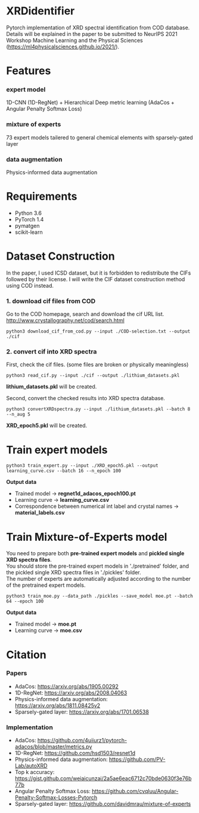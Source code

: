 # XRDidentifier
Pytorch implementation of XRD spectral identification from COD database. <br>
Details will be explained in the paper to be submitted to NeurIPS 2021 Workshop Machine Learning and the Physical Sciences (https://ml4physicalsciences.github.io/2021/). 

# Features
### expert model
1D-CNN (1D-RegNet) + Hierarchical Deep metric learning (AdaCos + Angular Penalty Softmax Loss)
### mixture of experts
73 expert models tailered to general chemical elements with sparsely-gated layer
### data augmentation
Physics-informed data augmentation

# Requirements
- Python 3.6
- PyTorch 1.4
- pymatgen
- scikit-learn

# Dataset Construction
In the paper, I used ICSD dataset, but it is forbidden to redistribute the CIFs followed by their license.
I will write the CIF dataset construction method using COD instead.
### 1. download cif files from COD
Go to the COD homepage, search and download the cif URL list. <br>
http://www.crystallography.net/cod/search.html
```
python3 download_cif_from_cod.py --input ./COD-selection.txt --output ./cif
```

### 2. convert cif into XRD spectra
First, check the cif files. (some files are broken or physically meaningless)
```
python3 read_cif.py --input ./cif --output ./lithium_datasets.pkl
```
**lithium_datasets.pkl** will be created.

Second, convert the checked results into XRD spectra database.
```
python3 convertXRDspectra.py --input ./lithium_datasets.pkl --batch 8 --n_aug 5
```
**XRD_epoch5.pkl** will be created.

# Train expert models
```
python3 train_expert.py --input ./XRD_epoch5.pkl --output learning_curve.csv --batch 16 --n_epoch 100
```
**Output data**
- Trained model -> **regnet1d_adacos_epoch100.pt**
- Learning curve -> **learning_curve.csv**
- Correspondence between numerical int label and crystal names -> **material_labels.csv**

# Train Mixture-of-Experts model
You need to prepare both **pre-trained expert models** and **pickled single XRD spectra files**.  <br>
You should store the pre-trained expert models in './pretrained' folder, and the pickled single XRD spectra files in './pickles' folder. <br>
The number of experts are automatically adjusted according to the number of the pretrained expert models.

```
python3 train_moe.py --data_path ./pickles --save_model moe.pt --batch 64 --epoch 100
```

**Output data**
- Trained model -> **moe.pt**
- Learning curve -> **moe.csv**

# Citation
### Papers
- AdaCos: https://arxiv.org/abs/1905.00292
- 1D-RegNet: https://arxiv.org/abs/2008.04063
- Physics-informed data augmentation: https://arxiv.org/abs/1811.08425v2
- Sparsely-gated layer: https://arxiv.org/abs/1701.06538

### Implementation
- AdaCos: https://github.com/4uiiurz1/pytorch-adacos/blob/master/metrics.py
- 1D-RegNet: https://github.com/hsd1503/resnet1d
- Physics-informed data augmentation: https://github.com/PV-Lab/autoXRD
- Top k accuracy: https://gist.github.com/weiaicunzai/2a5ae6eac6712c70bde0630f3e76b77b
- Angular Penalty Softmax Loss: https://github.com/cvqluu/Angular-Penalty-Softmax-Losses-Pytorch
- Sparsely-gated layer: https://github.com/davidmrau/mixture-of-experts
